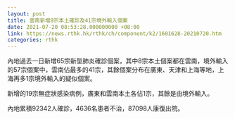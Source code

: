 ```yaml
---
layout: post
title: 雲南新增8宗本土確診及41宗境外輸入個案
date: 2021-07-20 08:53:28.000000000 +08:00
link: https://news.rthk.hk/rthk/ch/component/k2/1601628-20210720.htm
categories: rthk
---
```


內地過去一日新增65宗新型肺炎確診個案，其中8宗本土個案都在雲南，境外輸入的57宗個案中，雲南佔最多的41宗，其餘個案分布在廣東、天津和上海等地，上海再多1宗境外輸入的疑似個案。

新增的19宗無症狀感染病例，廣東和雲南本土各佔1宗，其餘是由境外輸入。

內地累積92342人確診，4636名患者不治，87098人康復出院。
